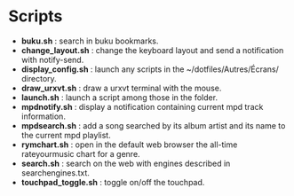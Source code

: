 # Scripts

* **buku.sh** : search in buku bookmarks.
* **change_layout.sh** : change the keyboard layout and send a notification with notify-send.
* **display_config.sh** : launch any scripts in the ~/dotfiles/Autres/Écrans/ directory.
* **draw_urxvt.sh** : draw a urxvt terminal with the mouse.
* **launch.sh** : launch a script among those in the folder.
* **mpdnotify.sh** : display a notification containing current mpd track information.
* **mpdsearch.sh** : add a song searched by its album artist and its name to
    the current mpd playlist.
* **rymchart.sh** : open in the default web browser the all-time rateyourmusic
    chart for a genre.
* **search.sh** : search on the web with engines described in searchengines.txt.
* **touchpad_toggle.sh** : toggle on/off the touchpad.
